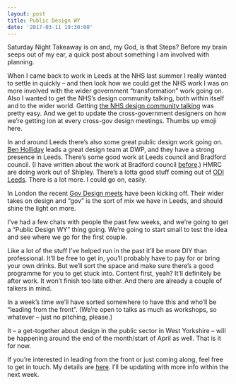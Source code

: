```yaml
---
layout: post
title: Public Design WY
date: '2017-03-11 19:30:00'
---
```

Saturday Night Takeaway is on and, my God, is that Steps? Before my brain seeps out of my ear, a quick post about something I am involved with planning.

When I came back to work in Leeds at the NHS last summer I really wanted to settle in quickly – and then look how we could get the NHS work I was on more involved with the wider government “transformation” work going on. Also I wanted to get the NHS’s design community talking, both within itself and to the wider world. Getting [the NHS design community talking](http://www.ermlikeyeah.com/getting-people-together/) was pretty easy. And we get to update the cross-government designers on how we’re getting ion at every cross-gov design meetings. Thumbs up emoji here.

In and around Leeds there’s also some great public design work going on. [Ben Holliday](https://twitter.com/BenHolliday) leads a great design team at DWP, and they have a strong presence in Leeds. There’s some good work at Leeds council and Bradford council. (I have written about the work at Bradford council [before](http://www.ermlikeyeah.com/bradford-gov-uk/).) HMRC are doing work out of Shipley. There’s a lotta good stuff coming out of [ODI Leeds](http://odileeds.org). There is a lot more. I could go on, easily.

In London the recent [Gov Design meets](https://twitter.com/gov_design) have been kicking off. Their wider takes on design and “gov” is the sort of mix we have in Leeds, and should shine the light on more.

I’ve had a few chats with people the past few weeks, and we’re going to get a “Public Design WY” thing going. We’re going to start small to test the idea and see where we go for the first couple.

Like a lot of the stuff I’ve helped run in the past it’ll be more DIY than professional. It’ll be free to get in, you’ll probably have to pay for or bring your own drinks.  But we’ll sort the space and make sure there’s a good programme for you to get stuck into. Content first, yeah? It’ll definitely be after work. It won’t finish too late either. And there are already a couple of talkers in mind.

In a week’s time we’ll have sorted somewhere to have this and who’ll be “leading from the front”. (We’re open to talks as much as workshops, so whatever – just no pitching, please.)

It – a get-together about design in the public sector in West Yorkshire – will be happening around the end of the month/start of April as well. That is it for now.

If you’re interested in leading from the front or just coming along, feel free to get in touch. My details are [here](/contact). I’ll be updating with more info within the next week.
